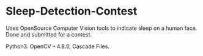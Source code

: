 # Sleep-Detection-Contest
Uses OpenSource Computer Vision tools to indicate sleep on a human face. Done and submitted for a contest.

Python3.
OpenCV – 4.8.0,
Cascade Files.
